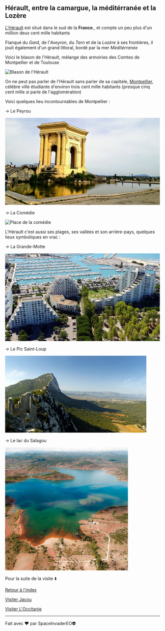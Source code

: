 ## Hérault, entre la camargue, la méditérranée et la Lozère

<ins>L'Hérault</ins> est situé dans le sud de la **France**., et compte un peu plus d'un million deux cent mille habitants

Flanqué du *Gard*, de l'*Aveyron*, du *Tarn* et de la *Lozère* à ses frontières, il jouit également d'un grand littoral, bordé par la mer *Méditérranée*

Voici le blason de l'Hérault, mélange des armoiries des Comtes de Montpellier et de Toulouse

![Blason de l'Hérault](https://upload.wikimedia.org/wikipedia/commons/a/ac/Blason_d%C3%A9partement_fr_H%C3%A9rault.svg)

On ne peut pas parler de l'Hérault sans parler de sa capitale, <ins>Montpellier</ins>, célèbre ville étudiante d'environ trois cent mille habitants (presque cinq cent mille si parle de l'agglomération)

Voici quelques lieu incontournables de Montpellier :

-> Le Peyrou

![Peyrou](./peyrou-montpellier.jpg)

-> La Comédie

![Place de la comédie](./Place-de-la-Comédie-Montpellier.jpg)

L'Hérault c'est aussi ses plages, ses vallées et son arrière-pays, quelques lieux symboliques en vrac :

-> La Grande-Motte

![Grande-Motte](./grande-motte.jpg)

-> Le Pic Saint-Loup

![Pic Saint-Loup](./pic-saint-loup-gd.jpg)

-> Le lac du Salagou

![Lac du Salagou](./Lac-Salagou.jpg)

Pour la suite de la visite ⬇️

[Retour à l'index](./index.md)

[Visiter Jacou](./ma-ville.md)

[Visiter L'Occitanie](./ma-region.md)

---

Fait avec ❤️ par SpaceInvaderEO👽